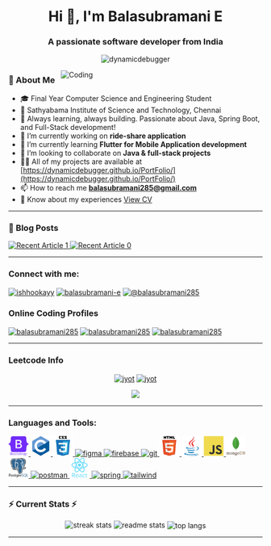 <h1 align="center">Hi 👋, I'm Balasubramani E</h1>
<h3 align="center">A passionate software developer from India</h3>

<p align="center"> <img src="https://komarev.com/ghpvc/?username=dynamicdebugger&label=Profile%20views&color=0e75b6&style=flat" alt="dynamicdebugger" /> </p>

<img align="right"  alt="Coding" width="400" src="https://user-images.githubusercontent.com/74038190/212748842-9fcbad5b-6173-4175-8a61-521f3dbb7514.gif">

### 🚀 About Me
- 🎓 Final Year Computer Science and Engineering Student  
- 📍 Sathyabama Institute of Science and Technology, Chennai  
- 🌱 Always learning, always building. Passionate about Java, Spring Boot, and Full-Stack development!
- 🔭 I’m currently working on **ride-share application**
- 🌱 I’m currently learning **Flutter for Mobile Application development**
- 👯 I’m looking to collaborate on **Java & full-stack projects**
- 👨‍💻 All of my projects are available at [https://dynamicdebugger.github.io/PortFolio/](https://dynamicdebugger.github.io/PortFolio/)
- 📫 How to reach me **balasubramani285@gmail.com**
- 📄 Know about my experiences <a href="https://drive.google.com/file/d/1I-XwwAoAQy15BeISDzW9U5Pf-oUti090/view?usp=sharing" target="_blank" rel="noopener noreferrer">View CV</a>

---
### 📝 Blog Posts
<!-- BLOG-POST-LIST:START -->
<a target="_blank" href="https://github-readme-medium-recent-article.vercel.app/medium/@balasubramani285/1">
    <img src="https://github-readme-medium-recent-article.vercel.app/medium/@balasubramani285/1" alt="Recent Article 1">
</a>
<a target="_blank" href="https://github-readme-medium-recent-article.vercel.app/medium/@balasubramani285/0">
    <img src="https://github-readme-medium-recent-article.vercel.app/medium/@balasubramani285/0" alt="Recent Article 0">
</a>

<!-- BLOG-POST-LIST:END -->

---

<h3 align="left">Connect with me:</h3>
<p align="left">
<a href="https://twitter.com/ishhookayy" target="blank"><img align="center" src="https://raw.githubusercontent.com/rahuldkjain/github-profile-readme-generator/master/src/images/icons/Social/twitter.svg" alt="ishhookayy" height="30" width="40" /></a>
<a href="https://linkedin.com/in/balasubramani-e" target="blank"><img align="center" src="https://raw.githubusercontent.com/rahuldkjain/github-profile-readme-generator/master/src/images/icons/Social/linked-in-alt.svg" alt="balasubramani-e" height="30" width="40" /></a>
<a href="https://medium.com/@balasubramani285" target="blank"><img align="center" src="https://raw.githubusercontent.com/rahuldkjain/github-profile-readme-generator/master/src/images/icons/Social/medium.svg" alt="@balasubramani285" height="30" width="40" /></a>
</p>

<h3 align="left">Online Coding Profiles</h3>
<p>
<a href="https://www.hackerrank.com/balasubramani285" target="blank"><img align="center" src="https://raw.githubusercontent.com/rahuldkjain/github-profile-readme-generator/master/src/images/icons/Social/hackerrank.svg" alt="balasubramani285" height="30" width="40" /></a>
<a href="https://www.leetcode.com/balasubramani285" target="blank"><img align="center" src="https://raw.githubusercontent.com/rahuldkjain/github-profile-readme-generator/master/src/images/icons/Social/leet-code.svg" alt="balasubramani285" height="30" width="40" /></a>
<a href="https://auth.geeksforgeeks.org/user/balasubramani285" target="blank"><img align="center" src="https://raw.githubusercontent.com/rahuldkjain/github-profile-readme-generator/master/src/images/icons/Social/geeks-for-geeks.svg" alt="balasubramani285" height="30" width="40" /></a>
</p>

---

### Leetcode Info  
<p align="center">
  <a href="https://leetcode.com/balasubramani285/" target="_blank"><img align="center" src="https://assets.leetcode.com/static_assets/marketing/2024-50.gif" alt="jyot" height="200" width="200" /></a>
  <a href="https://leetcode.com/balasubramani285/" target="_blank"><img align="center" src="https://assets.leetcode.com/static_assets/marketing/2024-100.gif" alt="jyot" height="200" width="200" /></a>
</p>
<p align="center">
  
  <img  align=top flex-grow=1 src="https://leetcard.jacoblin.cool/balasubramani285?theme=dark&font=Nunito&ext=heatmap" />  
</p>

---
<h3 align="left">Languages and Tools:</h3>
<p align="left"> 
<a href="https://getbootstrap.com" target="_blank" rel="noreferrer"> <img src="https://raw.githubusercontent.com/devicons/devicon/master/icons/bootstrap/bootstrap-plain-wordmark.svg" alt="bootstrap" width="40" height="40"/> </a>
<a href="https://www.cprogramming.com/" target="_blank" rel="noreferrer"> <img src="https://raw.githubusercontent.com/devicons/devicon/master/icons/c/c-original.svg" alt="c" width="40" height="40"/> </a>
<a href="https://www.w3schools.com/css/" target="_blank" rel="noreferrer"> <img src="https://raw.githubusercontent.com/devicons/devicon/master/icons/css3/css3-original-wordmark.svg" alt="css3" width="40" height="40"/> </a>
<a href="https://www.figma.com/" target="_blank" rel="noreferrer"> <img src="https://www.vectorlogo.zone/logos/figma/figma-icon.svg" alt="figma" width="40" height="40"/> </a>
<a href="https://firebase.google.com/" target="_blank" rel="noreferrer"> <img src="https://www.vectorlogo.zone/logos/firebase/firebase-icon.svg" alt="firebase" width="40" height="40"/> </a>
<a href="https://git-scm.com/" target="_blank" rel="noreferrer"> <img src="https://www.vectorlogo.zone/logos/git-scm/git-scm-icon.svg" alt="git" width="40" height="40"/> </a>
<a href="https://www.w3.org/html/" target="_blank" rel="noreferrer"> <img src="https://raw.githubusercontent.com/devicons/devicon/master/icons/html5/html5-original-wordmark.svg" alt="html5" width="40" height="40"/> </a>
<a href="https://www.java.com" target="_blank" rel="noreferrer"> <img src="https://raw.githubusercontent.com/devicons/devicon/master/icons/java/java-original.svg" alt="java" width="40" height="40"/> </a>
<a href="https://developer.mozilla.org/en-US/docs/Web/JavaScript" target="_blank" rel="noreferrer"> <img src="https://raw.githubusercontent.com/devicons/devicon/master/icons/javascript/javascript-original.svg" alt="javascript" width="40" height="40"/> </a>
<a href="https://www.mongodb.com/" target="_blank" rel="noreferrer"> <img src="https://raw.githubusercontent.com/devicons/devicon/master/icons/mongodb/mongodb-original-wordmark.svg" alt="mongodb" width="40" height="40"/> </a>
<a href="https://www.postgresql.org" target="_blank" rel="noreferrer"> <img src="https://raw.githubusercontent.com/devicons/devicon/master/icons/postgresql/postgresql-original-wordmark.svg" alt="postgresql" width="40" height="40"/> </a>
<a href="https://postman.com" target="_blank" rel="noreferrer"> <img src="https://www.vectorlogo.zone/logos/getpostman/getpostman-icon.svg" alt="postman" width="40" height="40"/> </a>
<a href="https://reactjs.org/" target="_blank" rel="noreferrer"> <img src="https://raw.githubusercontent.com/devicons/devicon/master/icons/react/react-original-wordmark.svg" alt="react" width="40" height="40"/> </a>
<a href="https://spring.io/" target="_blank" rel="noreferrer"> <img src="https://www.vectorlogo.zone/logos/springio/springio-icon.svg" alt="spring" width="40" height="40"/> </a>
<a href="https://tailwindcss.com/" target="_blank" rel="noreferrer"> <img src="https://www.vectorlogo.zone/logos/tailwindcss/tailwindcss-icon.svg" alt="tailwind" width="40" height="40"/> </a>
</p>

---

### ⚡ Current Stats ⚡
<div align=center>
  <img width=390 src="https://streak-stats.demolab.com/?user=dynamicdebugger&count_private=true&theme=react&border_radius=10" alt="streak stats"/>
  <img width=390 src="https://github-readme-stats.vercel.app/api?username=dynamicdebugger&show_icons=true&theme=react&rank_icon=github&border_radius=10" alt="readme stats" />
  <img width=325 align="center" src="https://github-readme-stats.vercel.app/api/top-langs/?username=dynamicdebugger&hide=HTML&langs_count=8&layout=compact&theme=react&border_radius=10&size_weight=0.5&count_weight=0.5&exclude_repo=github-readme-stats" alt="top langs" />
</div>

---
